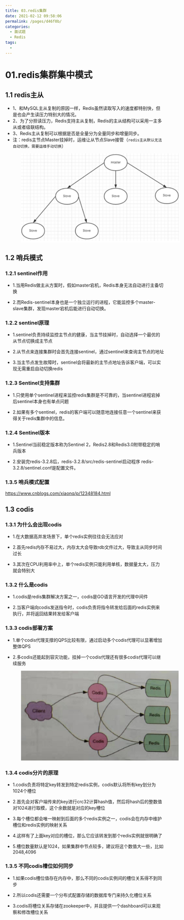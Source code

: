 ```yaml
---
title: 03.redis集群
date: 2021-02-12 09:58:06
permalink: /pages/d46f0b/
categories:
  - 面试题
  - Redis
tags:
  - 
---
```


# 01.redis集群集中模式

## 1.1 redis主从

- 1、和MySQL主从复制的原因一样，Redis虽然读取写入的速度都特别快，但是也会产生读压力特别大的情况。
- 2、为了分担读压力，Redis支持主从复制，Redis的主从结构可以采用一主多从或者级联结构。
- 3、Redis主从复制可以根据是否是全量分为全量同步和增量同步。
- 注：redis主节点Master挂掉时，运维让从节点Slave接管（`redis主从默认无法自动切换，需要运维手动切换`）

<img src="./assets/image-20210115115211469.png" style="width: 600px; margin-left: 50px;"> </img>

## 1.2 哨兵模式

### 1.2.1 sentinel作用

- 1.当用Redis做主从方案时，假如master宕机，Redis本身无法自动进行主备切换

- 2.而Redis-sentinel本身也是一个独立运行的进程，它能监控多个master-slave集群，发现master宕机后能进行自动切换。

### 1.2.2 sentinel原理

- 1.sentinel负责持续监控主节点的健康，当主节挂掉时，自动选择一个最优的从节点切换成主节点

- 2.从节点来连接集群时会首先连接sentinel，通过sentinel来查询主节点的地址

- 3.当主节点发生故障时，sentinel会将最新的主节点地址告诉客户端，可以实现无需重启自动切换redis

### 1.2.3 Sentinel支持集群

- 1.只使用单个sentinel进程来监控redis集群是不可靠的，当sentinel进程宕掉后sentinel本身也有单点问题

- 2.如果有多个sentinel，redis的客户端可以随意地连接任意一个sentinel来获得关于redis集群中的信息。

### 1.2.4 Sentinel版本

- 1.Sentinel当前稳定版本称为Sentinel 2，Redis2.8和Redis3.0附带稳定的哨兵版本

- 2.安装完redis-3.2.8后，redis-3.2.8/src/redis-sentinel启动程序 redis-3.2.8/sentinel.conf是配置文件。

### 1.3.5 哨兵模式配置

https://www.cnblogs.com/xiaonq/p/12348184.html



## 1.3 codis

### 1.3.1 为什么会出现codis

- 1.在大数据高并发场景下，单个redis实例往往会无法应对

- 2.首先redis内存不易过大，内存太大会导致rdb文件过大，导致主从同步时间过长

- 3.其次在CPU利用率中上，单个redis实例只能利用单核，数据量太大，压力就会特别大

### 1.3.2 什么是codis

- 1.codis是redis集群解决方案之一，codis是GO语言开发的代理中间件

- 2.当客户端向codis发送指令时，codis负责将指令转发给后面的redis实例来执行，并将返回结果转发给客户端

### 1.3.3 codis部署方案

- 1.单个codis代理支撑的QPS比较有限，通过启动多个codis代理可以显著增加整体QPS

- 2.多codis还能起到容灾功能，挂掉一个codis代理还有很多codis代理可以继续服务

<img src="./assets/image-20210119142519124.png" style="width: 500px; margin-left: 50px;"> </img>

### 1.3.4 codis分片的原理

- 1.codis负责将特定key转发到特定redis实例，codis默认将所有key划分为1024个槽位

- 2.首先会对客户端传来的key进行crc32计算hash值，然后将hash后的整数值对1024进行取模，这个余数就是对应的key槽位

- 3.每个槽位都会唯一映射到后面的多个redis实例之一，codis会在内存中维护槽位和redis实例的映射关系

- 4.这样有了上面key对应的槽位，那么它应该转发到那个redis实例就很明确了

- 5.槽位数量默认是1024，如果集群中节点较多，建议将这个数值大一些，比如2048,4096

### 1.3.5 不同codis槽位如何同步

- 1.如果codis槽位值存在内存中，那么不同的codis实例间的槽位关系得不到同步

- 2.所以codis还需要一个分布式配置存储的数据库专门来持久化槽位关系

- 3.codis将槽位关系存储在zookeeper中，并且提供一个dashboard可以来观察和修改槽位关系
